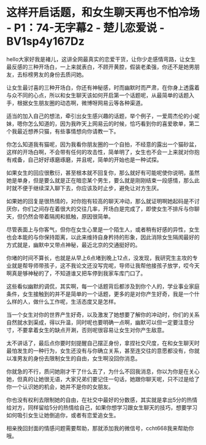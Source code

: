 # 这样开启话题，和女生聊天再也不怕冷场 - P1：74-无字幕2 - 楚儿恋爱说 - BV1sp4y167Dz

hello大家好我是褚儿，这讲全网最真实的恋爱干货，让你少走感情弯路，让女生最反感的三种开场白，一上来就表白，不顾开黄腔，假装老柔强，你还不是她男朋友，去标榜男友的身份去质问她。

让女生最讨喜的三种开场白，你还有神秘感，时而幽默时而严肃，在你身上透露着与众不同的心点，所以和女生聊天该如何开启第一个话题呢，从最简单的话题入手，根据女生朋友圈的动态啊，微博呀网易云等各种渠道。

适当的加入自己的想法，牵引出女生感兴趣的话题，举个例子，一爱周杰伦的小妮妹，嗯你怎么知道的，因为我昨天上网易云的时候，恰巧看到你的喜爱歌单，第二个我最近想养只猫，有些事情想向你请教一下。

你怎么知道我有猫呢，因为我看你朋友圈的一个自拍，不经意的露出一个猫砂盆，这样的开场白啊，不会带有任何的攻击性，简单明了，女生也不会一上来就对你抱有戒备，自己好好琢磨琢磨，并且呢，简单的开始也是一种试探。

如果女生的回应很敷衍，甚至根本就不回复你，那么就好有可能呢使你说明，虽然她是单身，但是要么就是正在暗恋某个男生，要么就是刚刚结束一段感情，那么此时就不便于继续深入聊下去，你应该及时止步，避免让对方生厌。

如果她的回复是很热情的，对你抱有较高的聊天冲动，那么就证明啊她起码是不讨厌你，你们之间存在着很大的交往几率，开场白是完成了，即使女生不排斥与你聊天，但仍然会带着隔阂和抵触，原因很简单。

尽管表面上与你客气，但你在女生心里是一个陌生人，或者稍有好感的异性，女生也会本能的与你保持距离，以此来维持自身矜持的形象，因此消除女生隔阂最好的方式就是，幽默中又带点神秘，最近北京的交通挺好的。

你堵的时间不算长，也就是从早上6点堵到晚上12点，没发现，我研究生主攻的专业就是帮导师带孩子，这不我论文还没写完呢，导师让我帮他接孩子放学，哎今天啊真是够神秘的了，不知道谁又把车停到我家车库门口了。

这些看似幽默的调侃，其实啊，每一个话题背后都涉及到你个人的，学业事业家庭条件，女生接触到的并不是简单的一个话题，更多的是对你产生好奇，我是一个什么样的人，做什么工作呢，生活态度又是怎样。

当一个女生对你的世界产生好奇，以及激发了她想要了解你的冲动时，你们的关系自然就水到渠成，得以升温，同时呢也要明确一点啊，幽默可以但一定要注意分寸，不要拿着女生的缺点开涮，否则呢很容易让女生对你产生敌意。

太不讲话了，最后点你要时刻提醒自己摆正身份，拿捏社交尺度，在和女生聊天时最怕发生的一种行为，女生还没有与你确立关系，甚至连交往的意愿都没有，你就以准男友的身份去限制女生的自由，女生啊没回你消息。

你就急的不行，质问她刚才干了什么去了，为什么不回我消息，你以为你是在关心她，但真的让她很无语，大家兄弟们要记住一句话，她跟你聊天呢，只不过是给了你一个认识她的机会，她并不是你的女朋友。

你也没有权利去限制她的自由，在社交中最好的分数感，其实就是拿出5分的热情给对方，同样留给5分的热情给自己，如果你想学习跟女生聊天的技巧，想要学习如何吸引女生让她倒追你，或者有恋爱追女生。

相亲挽回封面的情感问题需要帮助，那就添加我的微信号，ccht668我来帮助你哦。